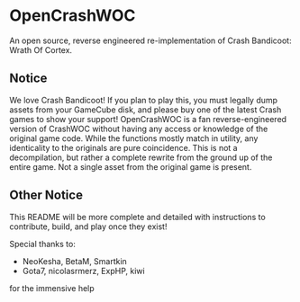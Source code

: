 # OpenCrashWOC
An open source, reverse engineered re-implementation of Crash Bandicoot: Wrath Of Cortex.

## Notice
We love Crash Bandicoot! If you plan to play this, you must legally dump assets from your GameCube disk, and please buy one of the latest Crash games to show your support! OpenCrashWOC is a fan reverse-engineered version of CrashWOC without having any access or knowledge of the original game code. While the functions mostly match in utility, any identicality to the originals are pure coincidence. This is not a decompilation, but rather a complete rewrite from the ground up of the entire game. Not a single asset from the original game is present.

## Other Notice
This README will be more complete and detailed with instructions to contribute, build, and play once they exist!

Special thanks to:

- NeoKesha, BetaM, Smartkin
- Gota7, nicolasrmerz, ExpHP, kiwi

for the immensive help
